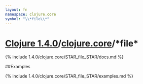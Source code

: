 ```yaml
---
layout: fn
namespace: clojure.core
symbol: "\\*file\\*"
---
```


# [Clojure 1.4.0](../../)/[clojure.core](../)/\*file\*

{% include 1.4.0/clojure.core/STAR_file_STAR/docs.md %}

##Examples

{% include 1.4.0/clojure.core/STAR_file_STAR/examples.md %}

